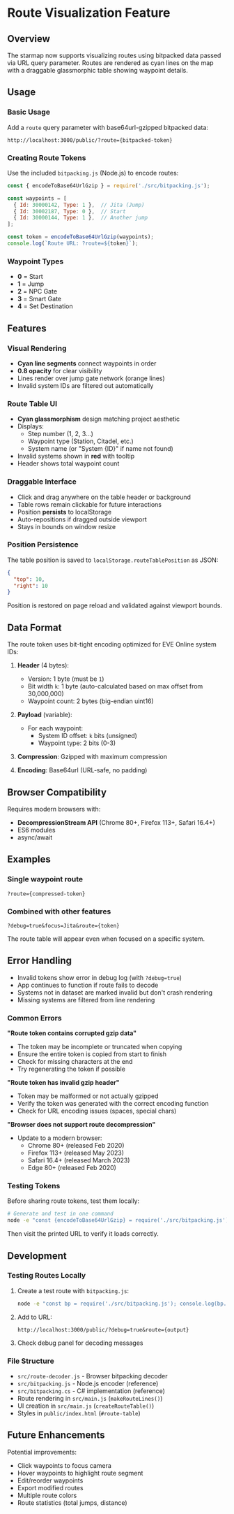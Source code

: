# Route Visualization Feature

## Overview

The starmap now supports visualizing routes using bitpacked data passed via URL query parameter. Routes are rendered as cyan lines on the map with a draggable glassmorphic table showing waypoint details.

## Usage

### Basic Usage

Add a `route` query parameter with base64url-gzipped bitpacked data:

```
http://localhost:3000/public/?route={bitpacked-token}
```

### Creating Route Tokens

Use the included `bitpacking.js` (Node.js) to encode routes:

```javascript
const { encodeToBase64UrlGzip } = require('./src/bitpacking.js');

const waypoints = [
  { Id: 30000142, Type: 1 },  // Jita (Jump)
  { Id: 30002187, Type: 0 },  // Start
  { Id: 30000144, Type: 1 },  // Another jump
];

const token = encodeToBase64UrlGzip(waypoints);
console.log(`Route URL: ?route=${token}`);
```

### Waypoint Types

- **0** = Start
- **1** = Jump
- **2** = NPC Gate
- **3** = Smart Gate
- **4** = Set Destination

## Features

### Visual Rendering

- **Cyan line segments** connect waypoints in order
- **0.8 opacity** for clear visibility
- Lines render over jump gate network (orange lines)
- Invalid system IDs are filtered out automatically

### Route Table UI

- **Cyan glassmorphism** design matching project aesthetic
- Displays:
  - Step number (1, 2, 3...)
  - Waypoint type (Station, Citadel, etc.)
  - System name (or "System {ID}" if name not found)
- Invalid systems shown in **red** with tooltip
- Header shows total waypoint count

### Draggable Interface

- Click and drag anywhere on the table header or background
- Table rows remain clickable for future interactions
- Position **persists** to localStorage
- Auto-repositions if dragged outside viewport
- Stays in bounds on window resize

### Position Persistence

The table position is saved to `localStorage.routeTablePosition` as JSON:
```json
{
  "top": 10,
  "right": 10
}
```

Position is restored on page reload and validated against viewport bounds.

## Data Format

The route token uses bit-tight encoding optimized for EVE Online system IDs:

1. **Header** (4 bytes):
   - Version: 1 byte (must be `1`)
   - Bit width `k`: 1 byte (auto-calculated based on max offset from 30,000,000)
   - Waypoint count: 2 bytes (big-endian uint16)

2. **Payload** (variable):
   - For each waypoint:
     - System ID offset: `k` bits (unsigned)
     - Waypoint type: 2 bits (0-3)

3. **Compression**: Gzipped with maximum compression
4. **Encoding**: Base64url (URL-safe, no padding)

## Browser Compatibility

Requires modern browsers with:
- **DecompressionStream API** (Chrome 80+, Firefox 113+, Safari 16.4+)
- ES6 modules
- async/await

## Examples

### Single waypoint route
```
?route={compressed-token}
```

### Combined with other features
```
?debug=true&focus=Jita&route={token}
```

The route table will appear even when focused on a specific system.

## Error Handling

- Invalid tokens show error in debug log (with `?debug=true`)
- App continues to function if route fails to decode
- Systems not in dataset are marked invalid but don't crash rendering
- Missing systems are filtered from line rendering

### Common Errors

**"Route token contains corrupted gzip data"**
- The token may be incomplete or truncated when copying
- Ensure the entire token is copied from start to finish
- Check for missing characters at the end
- Try regenerating the token if possible

**"Route token has invalid gzip header"**
- Token may be malformed or not actually gzipped
- Verify the token was generated with the correct encoding function
- Check for URL encoding issues (spaces, special chars)

**"Browser does not support route decompression"**
- Update to a modern browser:
  - Chrome 80+ (released Feb 2020)
  - Firefox 113+ (released May 2023)
  - Safari 16.4+ (released March 2023)
  - Edge 80+ (released Feb 2020)

### Testing Tokens

Before sharing route tokens, test them locally:

```bash
# Generate and test in one command
node -e "const {encodeToBase64UrlGzip} = require('./src/bitpacking.js'); const token = encodeToBase64UrlGzip([{Id:30000142,Type:1}]); console.log('Test URL: http://localhost:3000/public/?debug=true&route=' + token);"
```

Then visit the printed URL to verify it loads correctly.

## Development

### Testing Routes Locally

1. Create a test route with `bitpacking.js`:
   ```bash
   node -e "const bp = require('./src/bitpacking.js'); console.log(bp.encodeToBase64UrlGzip([{Id:30000142,Type:1},{Id:30002187,Type:0}]))"
   ```

2. Add to URL:
   ```
   http://localhost:3000/public/?debug=true&route={output}
   ```

3. Check debug panel for decoding messages

### File Structure

- `src/route-decoder.js` - Browser bitpacking decoder
- `src/bitpacking.js` - Node.js encoder (reference)
- `src/bitpacking.cs` - C# implementation (reference)
- Route rendering in `src/main.js` (`makeRouteLines()`)
- UI creation in `src/main.js` (`createRouteTable()`)
- Styles in `public/index.html` (`#route-table`)

## Future Enhancements

Potential improvements:
- Click waypoints to focus camera
- Hover waypoints to highlight route segment
- Edit/reorder waypoints
- Export modified routes
- Multiple route colors
- Route statistics (total jumps, distance)
